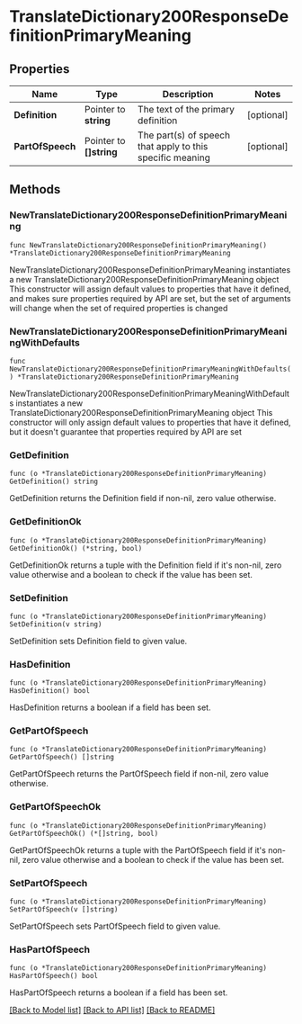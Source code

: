 # TranslateDictionary200ResponseDefinitionPrimaryMeaning

## Properties

Name | Type | Description | Notes
------------ | ------------- | ------------- | -------------
**Definition** | Pointer to **string** | The text of the primary definition | [optional] 
**PartOfSpeech** | Pointer to **[]string** | The part(s) of speech that apply to this specific meaning | [optional] 

## Methods

### NewTranslateDictionary200ResponseDefinitionPrimaryMeaning

`func NewTranslateDictionary200ResponseDefinitionPrimaryMeaning() *TranslateDictionary200ResponseDefinitionPrimaryMeaning`

NewTranslateDictionary200ResponseDefinitionPrimaryMeaning instantiates a new TranslateDictionary200ResponseDefinitionPrimaryMeaning object
This constructor will assign default values to properties that have it defined,
and makes sure properties required by API are set, but the set of arguments
will change when the set of required properties is changed

### NewTranslateDictionary200ResponseDefinitionPrimaryMeaningWithDefaults

`func NewTranslateDictionary200ResponseDefinitionPrimaryMeaningWithDefaults() *TranslateDictionary200ResponseDefinitionPrimaryMeaning`

NewTranslateDictionary200ResponseDefinitionPrimaryMeaningWithDefaults instantiates a new TranslateDictionary200ResponseDefinitionPrimaryMeaning object
This constructor will only assign default values to properties that have it defined,
but it doesn't guarantee that properties required by API are set

### GetDefinition

`func (o *TranslateDictionary200ResponseDefinitionPrimaryMeaning) GetDefinition() string`

GetDefinition returns the Definition field if non-nil, zero value otherwise.

### GetDefinitionOk

`func (o *TranslateDictionary200ResponseDefinitionPrimaryMeaning) GetDefinitionOk() (*string, bool)`

GetDefinitionOk returns a tuple with the Definition field if it's non-nil, zero value otherwise
and a boolean to check if the value has been set.

### SetDefinition

`func (o *TranslateDictionary200ResponseDefinitionPrimaryMeaning) SetDefinition(v string)`

SetDefinition sets Definition field to given value.

### HasDefinition

`func (o *TranslateDictionary200ResponseDefinitionPrimaryMeaning) HasDefinition() bool`

HasDefinition returns a boolean if a field has been set.

### GetPartOfSpeech

`func (o *TranslateDictionary200ResponseDefinitionPrimaryMeaning) GetPartOfSpeech() []string`

GetPartOfSpeech returns the PartOfSpeech field if non-nil, zero value otherwise.

### GetPartOfSpeechOk

`func (o *TranslateDictionary200ResponseDefinitionPrimaryMeaning) GetPartOfSpeechOk() (*[]string, bool)`

GetPartOfSpeechOk returns a tuple with the PartOfSpeech field if it's non-nil, zero value otherwise
and a boolean to check if the value has been set.

### SetPartOfSpeech

`func (o *TranslateDictionary200ResponseDefinitionPrimaryMeaning) SetPartOfSpeech(v []string)`

SetPartOfSpeech sets PartOfSpeech field to given value.

### HasPartOfSpeech

`func (o *TranslateDictionary200ResponseDefinitionPrimaryMeaning) HasPartOfSpeech() bool`

HasPartOfSpeech returns a boolean if a field has been set.


[[Back to Model list]](../README.md#documentation-for-models) [[Back to API list]](../README.md#documentation-for-api-endpoints) [[Back to README]](../README.md)


